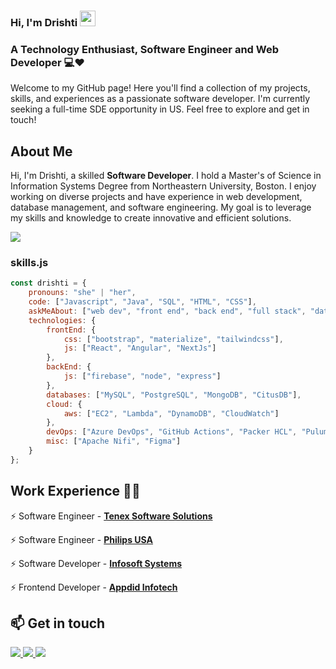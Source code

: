 ### Hi, I'm Drishti <img src="https://raw.githubusercontent.com/MartinHeinz/MartinHeinz/master/wave.gif" height="25px" width="25px">

### A Technology Enthusiast, Software Engineer and Web Developer 💻❤️
Welcome to my GitHub page! Here you'll find a collection of my projects, skills, and experiences as a passionate software developer. I'm currently seeking a full-time SDE opportunity in US. Feel free to explore and get in touch!

## About Me
Hi, I'm Drishti, a skilled **Software Developer**. I hold a Master's of Science in Information Systems Degree from Northeastern University, Boston. I enjoy working on diverse projects and have experience in web development, database management, and software engineering. My goal is to leverage my skills and knowledge to create innovative and efficient solutions.

![](https://api.visitorbadge.io/api/VisitorHit?user=DrishtiGoda&repo=drishtigoda-visitors-badge&countColor=%#C5E2F0)

<!--Credits for template: https://github.com/amadoabaca -->

### skills.js

```javascript
const drishti = {
    pronouns: "she" | "her",
    code: ["Javascript", "Java", "SQL", "HTML", "CSS"],
    askMeAbout: ["web dev", "front end", "back end", "full stack", "data analytics", "tech", "art"],
    technologies: {
        frontEnd: {
            css: ["bootstrap", "materialize", "tailwindcss"],
            js: ["React", "Angular", "NextJs"]
        },
        backEnd: {
            js: ["firebase", "node", "express"]
        },
        databases: ["MySQL", "PostgreSQL", "MongoDB", "CitusDB"],
        cloud: {
            aws: ["EC2", "Lambda", "DynamoDB", "CloudWatch"]
        },
        devOps: ["Azure DevOps", "GitHub Actions", "Packer HCL", "Pulumi", "CI/CD"],
        misc: ["Apache Nifi", "Figma"]
    }
};
```

## Work Experience 👩‍💼

⚡️ Software Engineer - [**Tenex Software Solutions**](https://www.tenexsolutions.com/)

⚡️ Software Engineer - [**Philips USA**](https://www.usa.philips.com/healthcare/solutions/patient-monitoring)

<!-- ⚡️ Intramural Sports Official - [**Northeastern Intramural Sports**](https://recreation.northeastern.edu/intramural-sports/) -->

⚡️ Software Developer - [**Infosoft Systems**](http://infosoftsystems.in/)

⚡️ Frontend Developer - [**Appdid Infotech**](https://www.appdid.com/)

## 📫 Get in touch

<div> 
  <a href="mailto:goda.d@northeastern.edu">
    <img src="https://img.shields.io/badge/Email-333333?style=for-the-badge&logo=gmail&logoColor=green" />
  </a>
  <a href="https://www.linkedin.com/in/drishtigoda/" target="_blank">
    <img src="https://img.shields.io/badge/LinkedIn-0077B5?style=for-the-badge&logo=linkedin&logoColor=white" target="_blank" />
  </a>
  <a href="https://dgoda.netlify.app/" target="_blank">
     <img src="https://img.shields.io/badge/Portfolio-FF5722?style=for-the-badge&logo=todoist&logoColor=white" target="_blank" />
  </a>
</div>



<!-- 
## My Skillset Overview 💻

Languages: JavaScript, Java, Dart

Frameworks:  HTML, CSS, SASS, TailwindCSS, Bootstrap, ReactJS, Redux, NodeJS, NextJS, Flutter, Spring Boot, REST API’s, Git

Databases: MySQL, PostgreSQL, CitusDB, MongoDB

DevOps & Tools:  AWS EC2, Lambda, DynamoDB, CloudWatch, Azure DevOps, GitHub Actions, Packer HCL, Pulumi, CICD, Apache Nifi, Figma 
-->


